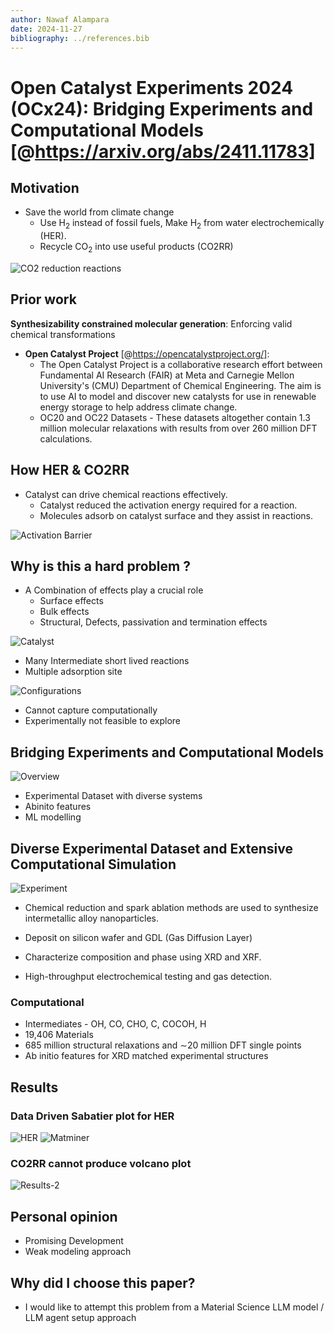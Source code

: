 ```yaml
---
author: Nawaf Alampara
date: 2024-11-27
bibliography: ../references.bib
---
```

# Open Catalyst Experiments 2024 (OCx24): Bridging Experiments and Computational Models [@https://arxiv.org/abs/2411.11783]


## Motivation

- Save the world from climate change
    - Use H$_2$ instead of fossil fuels, Make H$_2$ from water electrochemically (HER).
    - Recycle CO$_2$ into use useful products (CO2RR)

![CO2 reduction reactions](./ocx24/co2_reaction.png)


## Prior work

**Synthesizability constrained molecular generation**: Enforcing valid chemical transformations

- **Open Catalyst Project** [@https://opencatalystproject.org/]:
  - The Open Catalyst Project is a collaborative research effort between Fundamental AI Research (FAIR) at Meta and Carnegie Mellon University's (CMU) Department of Chemical Engineering. The aim is to use AI to model and discover new catalysts for use in renewable energy storage to help address climate change.
  - OC20 and OC22 Datasets - These datasets altogether contain 1.3 million molecular relaxations with results from over 260 million DFT calculations.  


## How HER & CO2RR

- Catalyst can drive chemical reactions effectively.
    - Catalyst reduced the activation energy required for a reaction.
    - Molecules adsorb on catalyst surface and they assist in reactions.

![Activation Barrier](./ocx24/activation.png)

## Why is this a hard problem ?

- A Combination of effects play a crucial role
    - Surface effects
    - Bulk effects
    - Structural, Defects, passivation and termination effects

![Catalyst](./ocx24/catalyst.png)

- Many Intermediate short lived reactions
- Multiple adsorption site

![Configurations](./ocx24/adsorption_sites.png)

- Cannot capture computationally
- Experimentally not feasible to explore




## Bridging Experiments and Computational Models

![Overview](./ocx24/overview.png)

- Experimental Dataset with diverse systems
- Abinito features
- ML modelling


## Diverse Experimental Dataset and Extensive Computational Simulation

![Experiment](./ocx24/overview.png)

- Chemical reduction and spark ablation methods are used to synthesize intermetallic alloy nanoparticles.
- Deposit on silicon wafer and GDL (Gas Diffusion Layer)

- Characterize composition and phase using XRD and XRF.

- High-throughput electrochemical testing and gas detection.


###  Computational

- Intermediates - OH, CO, CHO, C, COCOH, H
- 19,406 Materials
- 685 million structural relaxations and ∼20 million DFT single points
- Ab initio features for XRD matched experimental structures



  
## Results

### Data Driven Sabatier plot for HER

![HER](./ocx24/her_results.png)
![Matminer](./ocx24/matminer_results.png)

### CO2RR cannot produce volcano plot

![Results-2](./ocx24/results2.png)
 

## Personal opinion

- Promising Development
- Weak modeling approach


## Why did I choose this paper?

- I would like to attempt this problem from a Material Science LLM model / LLM agent setup approach
  


